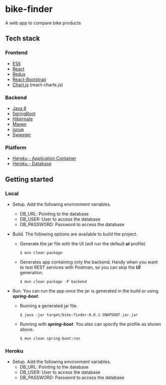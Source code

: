 # bike-finder
A web app to compare bike products

## Tech stack
### Frontend
+ [ES6](http://es6-features.org/#Constants)
+ [React](https://reactjs.org/)
+ [Redux](https://es.redux.js.org/)
+ [React-Bootstrap](https://react-bootstrap.github.io/)
+ [Chart.js](https://github.com/jerairrest/react-chartjs-2) (react-charts.js)

### Backend
+ [Java 8](https://docs.oracle.com/javase/8/docs/api/)
+ [SpringBoot](http://spring.io/projects/spring-boot)
+ [Hibernate](http://hibernate.org/)
+ [Maven](https://maven.apache.org/)
+ [jsoup](https://jsoup.org/)
+ [Swagger](https://swagger.io/)

### Platform
+ [Heroku - Application Container](https://www.heroku.com/)
+ [Heroku - Database](https://www.heroku.com/postgres)

## Getting started

### Local
+ Setup. Add the following environment variables.
  + DB_URL: Pointing to the database
  + DB_USER: User to access the database
  + DB_PASSWORD: Password to access the database
  
+ Build. The following options are available to build the project.
  + Generate the jar file with the UI (will run the default ***ui*** profile)
    ```
    $ mvn clean package
    ```
  + Generates app containing only the backend. Handy when you want to test REST services with Postman, so you can skip the ***UI*** generation.
    ```
    $ mvn clean package -P backend
    ```
+ Run. You can run the app once the jar is generated in the build or using ***spring-boot***.
   + Running a generated jar file.
     ```
     $ java -jar target/bike-finder-0.0.1-SNAPSHOT.jar.jar
     ```
   + Running with ***spring-boot***. You also can specify the profile as shown above.
     ```
     $ mvn clean spring-boot:run
     ```
      
### Heroku
+ Setup. Add the following environment variables.
  + DB_URL: Pointing to the database
  + DB_USER: User to access the database
  + DB_PASSWORD: Password to access the database
         

